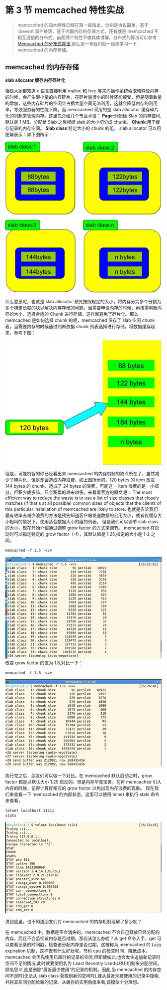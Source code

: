 # 第 3 节 memcached 特性实战

>memcached 的四大特性已经在第一章指出，分别是协议简单、基于 libevent 事件处理、基于内置内存的存储方式、还有就是 memcached 不相互通信的分布式。前面两个特性不做具体讲解，分布式的算法可以参考：[Memcached 的分布式算法](http://kb.cnblogs.com/page/42734/),那么这一章我们就一起来学习一下 memcached 的内存存储。

## memcached 的内存存储

**slab allocator 缓存内存碎片化**

相信大家都知道 c 语言直接利用 malloc 和 free 等来向操作系统索取和释放内存的时候，会产生很小量的内存碎片，在碎片量很小的时候还能接受，但是随着数量的增加，这些内存碎片的空闲会占据大量空间无法利用，这就会降低内存的利用率，导致服务器的性能下降。而 memcached 采用的是 slab allocator 缓存碎片化的机制来管理内存。这里先介绍几个专业术语： **Page**:分配给 Slab 的内存空间,默认是 1 MB。分配给 Slab 之后根据 slab 的大小切分成 chunk。 **Chunk**:用于缓存记录的内存空间。 **Slab class**:特定大小的 chunk 的组。 slab allocator 可以用图解表示：如下图所示：

![图片描述信息](img/userid20406labid518time1423209246872.jpg)

什么意思呢，也就是 slab allocator 预先按照规定的大小，将内存分为多个分割为多个特定长度的块以解决内存存储的问题。当需要申请内存的时候，再按需判断内存的大小，选择合适的 Chunk 进行存储。这样就避免了碎片化。那么 memcached 是如何选择 chunk 的呢，memcached 保存了 slab 空闲 chunk 表，当需要内存的时候通过判断依据 chunk 列表选择进行存储，将数据缓存起来，参考下图：

![图片 2](img/userid20406labid518time1423209274864.jpg)

但是，可能机智的你已经看出来 memcached 的内存机制的缺点所在了，虽然减少了碎片化，但是却会造成内存浪费，如上图所示的，120 bytes 的 item 放进 144 bytes 的 chunk，造成了 24 bytes 的浪费，可能这一 item 浪费的是一小部分，但积少成多嘛，只会积累的越来越多。来看看官方的原文吧： The most efficient way to reduce the waste is to use a list of size classes that closely matches (if that's at all possible) common sizes of objects that the clients of this particular installation of memcached are likely to store. 也就是告诉我们最有效率去减少浪费的方法是预先知道客户端发送数据的公用大小，或者仅缓存大小相同的情况下，使用适合数据大小的组的列表。 但是我们可以调节 slab class 的大小，现在开始介绍通过调整 grow factor 的方式来调节。 memcached 在启动时可以指定特定的 grow factor（-f），其默认值是 1.25,指定的大小是 1-2 之间。

```
memcached -f 1.5 -vvv 
```

![图片 3](img/userid20406labid518time1423209302255.jpg) 改变 grow factor 的值为 1.8,对比一下：

```
memcached -f 1.8 -vvv 
```

![图片 4](img/userid20406labid518time1423209324982.jpg)

执行完之后，朋友们可以做一下对比。在 memcached 默认启动之时，grow factor 都是以默认大小 1.25 启动的，但是内存毕竟宝贵，在将 memcached 引入内存的时候，记得计算好相应的 grow factor 以免出现内存浪费的现象。 现在我们来查看一下 memcached 的内部状态，这里可以使用 telnet 来执行 stats 命令来查看，

```
telnet localhost 11211
stats 
```

![图片 5](img/userid20406labid518time1423209344744.jpg)

讲到这里，也不知道朋友们对 memcached 的内存机制理解了多少呢？

在 memcached 中，数据是不会消失的，memcached 不会自己释放已经分配的内存，而且不会监视该内存是否过期，那应该怎么办呢？从 get 命令入手，get 可以查看记录的时间戳，检查该分配内存是否过期，这被称为 memcached 的 Lazy expiration 机制，这样做有什么好处呢，节约 cpu 的检查时间，降低成本。memcached 会优先使用已超时的记录的空间,但即使如此,也会发生追加新记录时空间不足的情况,此时就要使用名为 Least Recently Used(LRU)机制来分配空间。顾名思义,这是删除“最近最少使用”的记录的机制。因此,当 memcached 的内存空间不足时(无法从 slab class 获取到新的空间时),就从最近未被使用的记录中搜索,并将其空间分配给新的记录。从缓存的实用角度来看,该模型十分理想。
